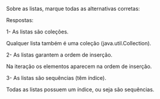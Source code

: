 Sobre as listas, marque todas as alternativas corretas:

Respostas:

1- As listas são coleções.

Qualquer lista também é uma coleção (java.util.Collection).

2- As listas garantem a ordem de inserção.

Na iteração os elementos aparecem na ordem de inserção.


3- As listas são sequências (têm índice).

Todas as listas possuem um índice, ou seja são sequências.